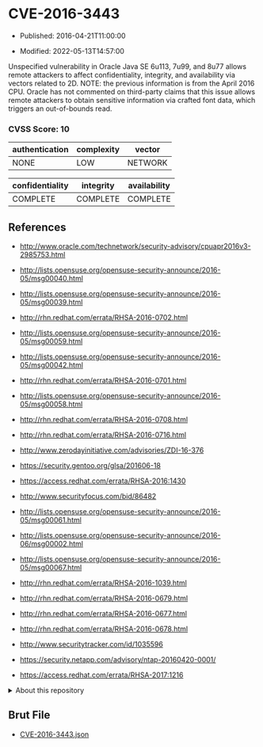 # CVE-2016-3443

- Published: 2016-04-21T11:00:00

- Modified: 2022-05-13T14:57:00

Unspecified vulnerability in Oracle Java SE 6u113, 7u99, and 8u77 allows remote attackers to affect confidentiality, integrity, and availability via vectors related to 2D.  NOTE: the previous information is from the April 2016 CPU. Oracle has not commented on third-party claims that this issue allows remote attackers to obtain sensitive information via crafted font data, which triggers an out-of-bounds read.

### CVSS Score: **10**

| authentication | complexity | vector |
| --- | --- | --- |
| NONE | LOW | NETWORK |

| confidentiality | integrity | availability |
| --- | --- | --- |
| COMPLETE | COMPLETE | COMPLETE |

## References

* http://www.oracle.com/technetwork/security-advisory/cpuapr2016v3-2985753.html

* http://lists.opensuse.org/opensuse-security-announce/2016-05/msg00040.html

* http://lists.opensuse.org/opensuse-security-announce/2016-05/msg00039.html

* http://rhn.redhat.com/errata/RHSA-2016-0702.html

* http://lists.opensuse.org/opensuse-security-announce/2016-05/msg00059.html

* http://lists.opensuse.org/opensuse-security-announce/2016-05/msg00042.html

* http://rhn.redhat.com/errata/RHSA-2016-0701.html

* http://lists.opensuse.org/opensuse-security-announce/2016-05/msg00058.html

* http://rhn.redhat.com/errata/RHSA-2016-0708.html

* http://rhn.redhat.com/errata/RHSA-2016-0716.html

* http://www.zerodayinitiative.com/advisories/ZDI-16-376

* https://security.gentoo.org/glsa/201606-18

* https://access.redhat.com/errata/RHSA-2016:1430

* http://www.securityfocus.com/bid/86482

* http://lists.opensuse.org/opensuse-security-announce/2016-05/msg00061.html

* http://lists.opensuse.org/opensuse-security-announce/2016-06/msg00002.html

* http://lists.opensuse.org/opensuse-security-announce/2016-05/msg00067.html

* http://rhn.redhat.com/errata/RHSA-2016-1039.html

* http://rhn.redhat.com/errata/RHSA-2016-0679.html

* http://rhn.redhat.com/errata/RHSA-2016-0677.html

* http://rhn.redhat.com/errata/RHSA-2016-0678.html

* http://www.securitytracker.com/id/1035596

* https://security.netapp.com/advisory/ntap-20160420-0001/

* https://access.redhat.com/errata/RHSA-2017:1216

<details>
<summary>About this repository</summary> 

  This repository is part of the project [Live Hack CVE](https://github.com/Live-Hack-CVE). Main website can be found [www.live-hack.org](https://www.live-hack.org) 
  
  Made by [Sn0wAlice](https://github.com/Sn0wAlice) for the people that care about security and need to have a feed of the latest CVEs. Hope you enjoy it, don't forget to star the repo and follow me on [Twitter](https://twitter.com/Sn0wAlice) and [Github](https://github.com/Sn0wAlice). And that is my [personnal website](https://www.alice-snow.me/)

  - [Home Page](https://github.com/Live-Hack-CVE)
  - [Framework](https://github.com/Live-Hack-CVE/cve-framework)
  - [CVE database](https://github.com/Live-Hack-CVE/full_database)
  - [Changelog](https://github.com/Live-Hack-CVE/Changelog)
</details>

## Brut File

* [CVE-2016-3443.json](https://raw.githubusercontent.com/Live-Hack-CVE/full_database/main/cves/2016/CVE-2016-3443.json)

